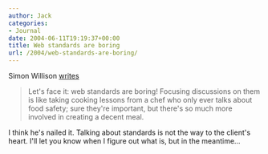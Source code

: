 ```yaml
---
author: Jack
categories:
- Journal
date: 2004-06-11T19:19:37+00:00
title: Web standards are boring
url: /2004/web-standards-are-boring/
---
```


Simon Willison [writes][1]

> 
> 
> Let's face it: web standards are boring! Focusing discussions on them is like taking cooking lessons from a chef who only ever talks about food safety; sure they're important, but there's so much more involved in creating a decent meal.
> 
> 

I think he's nailed it. Talking about standards is not the way to the client's heart. I'll let you know when I figure out what is, but in the meantime&#8230;

 [1]: http://simon.incutio.com/archive/2004/06/11/bestPractice